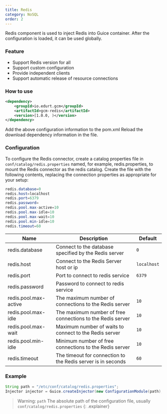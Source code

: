 ```yaml
---
title: Redis
category: NoSQL
order: 2
---
```


Redis component is used to inject Redis into Guice container. After the configuration is loaded, it can be used globally.

### Feature

- Support Redis version for all
- Support custom configuration
- Provide independent clients
- Support automatic release of resource connections

### How to use

```xml
<dependency>
    <groupId>io.edurt.gcm</groupId>
    <artifactId>gcm-redis</artifactId>
    <version>[1.0.0, )</version>
</dependency>
```

Add the above configuration information to the pom.xml Reload the download dependency information in the file.

### Configuration

To configure the Redis connector, create a catalog properties file in `conf/catalog/redis.properties` named, for example, redis.properties, to mount the Redis connector as the redis catalog. Create the file with the following contents, replacing the connection properties as appropriate for your setup:

```java 
redis.database=0
redis.host=localhost
redis.port=6379
redis.password=
redis.pool.max-active=10
redis.pool.max-idle=10
redis.pool.max-wait=10
redis.pool.min-idle=10
redis.timeout=60
```

|Name|Description|Default|
|---|---|---|
|redis.database|Connect to the database specified by the Redis server|`0`|
|redis.host|Connect to the Redis Server host or ip|`localhost`|
|redis.port|Port to connect to redis service|`6379`|
|redis.password|Password to connect to redis service|` `|
|redis.pool.max-active|The maximum number of connections to the Redis server|`10`|
|redis.pool.max-idle|The maximum number of free connections to the Redis server|`10`|
|redis.pool.max-wait|Maximum number of waits to connect to the Redis server|`10`|
|redis.pool.min-idle|Minimum number of free connections to the Redis server|`10`|
|redis.timeout|The timeout for connection to the Redis server is in seconds|`60`|

### Example

```java 
String path = "/etc/conf/catalog/redis.properties";
Injector injector = Guice.createInjector(new ConfigurationModule(path), new RedisModule());
```

> Warning: `path` The absolute path of the configuration file, usually `conf/catalog/redis.properties`
{: .explainer}
